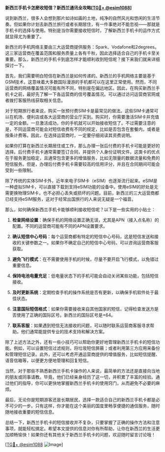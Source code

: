 **新西兰手机卡怎麽收短信？新西兰通讯全攻略[[TG💪+ @esim1088](https://t.me/s/esim1088)]**

说到新西兰，很多人会想到那片如诗如画的土地，纯净的自然风光和悠闲的生活节奏。但如果你计划去新西兰旅行或者长期居住，有一件事绝对不能忽视——那就是手机卡的选择与使用。特别是当你需要接收短信时，了解新西兰手机卡的运作方式就显得尤为重要了。

新西兰的手机网络主要由三大运营商提供服务：Spark、Vodafone和2degrees。这三家运营商在覆盖范围和服务质量上各有千秋，因此选择适合自己的手机卡至关重要。那么，新西兰的手机卡到底怎样才能顺利收到短信呢？接下来我们就来详细探讨一下。

首先，我们需要明白短信在新西兰是如何传递的。新西兰的手机网络主要是基于GSM技术，这意味着大多数国际漫游的手机都可以在这里正常使用。然而，不同运营商的网络覆盖情况可能有所不同，特别是在偏远地区。因此，在购买新西兰手机卡之前，最好先了解一下各运营商的信号覆盖情况。可以通过访问运营商官网或者拨打客服热线获取相关信息。

对于短期旅行者来说，购买一张预付费SIM卡是最常见的做法。这些SIM卡通常可以在机场、便利店或各大运营商的营业厅买到。购买时，你需要激活SIM卡并充值一定的金额。一旦激活成功，你的手机就可以开始接收短信了。不过需要注意的是，不同运营商可能会对短信收费有不同的规定，比如是否包含在套餐内，或者是按条计费等。因此，在选择运营商时，一定要仔细阅读其资费说明。

如果你打算在新西兰长期居住或工作，那么办理一张后付费的手机卡可能是更好的选择。后付费手机卡通常需要签订合同，并提供个人身份证明文件。这类卡的优点在于服务更加稳定，且通常包含更多的增值服务，比如无限量的数据流量和免费的短信服务。但是，办理后付费手机卡需要较高的信用评分，并且在合同期间可能会受到一些限制。

除了传统的实体SIM卡外，近年来电子SIM卡（eSIM）也逐渐流行起来。eSIM是一种虚拟SIM卡，可以直接下载到支持eSIM功能的设备中。使用eSIM的好处是无需更换物理SIM卡，也不必担心丢失或损坏的问题。目前，新西兰的三大运营商都已经支持eSIM服务，这对于经常出国旅行的人来说无疑是一个福音。

那么，如何确保新西兰手机卡能够顺利接收短信呢？以下是一些实用的小贴士：

1. **检查网络设置**：确保手机的网络设置正确无误，尤其是APN（接入点名称）的配置。不同的运营商可能有不同的APN设置要求。
   
2. **确认短信中心号码**：每个运营商都有特定的短信中心号码，这是短信发送和接收的关键参数之一。如果你不确定自己的短信中心号码，可以咨询运营商客服获取。

3. **避免飞行模式**：在不需要使用手机的时候，尽量不要开启飞行模式，以免错过重要信息。

4. **保持电池电量充足**：低电量状态下的手机可能会自动关闭某些功能，包括短信接收。

5. **及时更新系统**：定期检查手机的操作系统是否有更新，以确保手机软件处于最佳状态。

6. **注意国际短信格式**：如果你需要接收来自其他国家的短信，记得检查发送方是否使用了正确的国际区号。新西兰的国际区号是+64。

7. **联系客服**：如果遇到短信无法接收的问题，可以随时联系运营商客服寻求帮助。他们通常能提供专业的技术支持和解决方案。

除了上述方法之外，还有一些小技巧可以帮助你更好地管理新西兰手机卡的短信功能。例如，可以设置短信过滤规则，将垃圾短信屏蔽；或者利用第三方应用来备份和管理短信记录。此外，还可以考虑开通运营商提供的增值服务，比如短信提醒、语音信箱等，以便更方便地管理和回复短信。

当然，对于那些不熟悉新西兰手机卡操作的人来说，最简单的方法还是直接向当地的朋友或同事请教。毕竟，他们已经亲身经历了这一切，并积累了丰富的经验。通过他们的指导，你可以更快地掌握新西兰手机卡的使用窍门，从而避免不必要的麻烦。

最后，无论你是短期游客还是长期居民，选择一款适合自己的新西兰手机卡都是必不可少的一步。只有这样，你才能在这个美丽的国度里畅享便捷的通信服务，随时随地接收重要的短信信息。

总结一下，新西兰手机卡的短信接收并不复杂，只要掌握了正确的操作方法和注意事项，就能轻松搞定。希望本文提供的信息对你有所帮助，让你在新西兰的生活更加顺畅愉快！如果你还有其他关于新西兰手机卡的问题，欢迎随时留言讨论哦！

[[TG💪+ @esim1088](https://t.me/s/esim1088) ![Image](https://i.postimg.cc/4NQfJmqS/Snipaste-2025-05-13-00-14-12.png)]